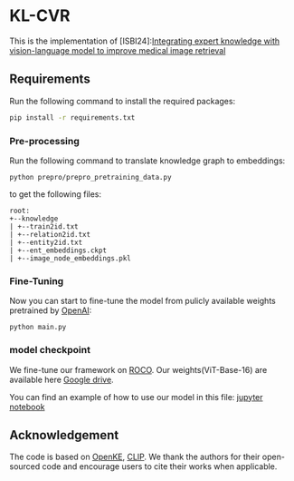 # KL-CVR
This is the implementation of [ISBI24]:[Integrating expert knowledge with vision-language model to improve medical image retrieval](https://drive.google.com/file/d/1KeQCvL60xeEMh8GhiSL_v9z7xBQxR3Bj/view?usp=drive_link)

## Requirements

Run the following command to install the required packages:

```bash
pip install -r requirements.txt
```

### Pre-processing

Run the following command to translate knowledge graph to embeddings:

```angular2
python prepro/prepro_pretraining_data.py
```

to get the following files:

```angular2
root:
+--knowledge
| +--train2id.txt
| +--relation2id.txt
| +--entity2id.txt
| +--ent_embeddings.ckpt
| +--image_node_embeddings.pkl

```

### Fine-Tuning

Now you can start to fine-tune the model from pulicly available weights pretrained by [OpenAI](https://openaipublic.azureedge.net/clip/models/5806e77cd80f8b59890b7e101eabd078d9fb84e6937f9e85e4ecb61988df416f/ViT-B-16.pt):

```angular2
python main.py
```

### model checkpoint

We fine-tune our framework on [ROCO](https://github.com/razorx89/roco-dataset). Our weights(ViT-Base-16) are available here [Google drive](https://drive.google.com/drive/folders/1tavJ3Xsp57ezpmzLOkfhUbTBrAt6frZv?usp=drive_link). 

You can find an example of how to use our model in this file: [jupyter notebook](https://github.com/Wxy-24/KL-CVR/blob/main/how_to_load_model.ipynb)

## Acknowledgement

The code is based on [OpenKE](https://github.com/thunlp/OpenKE), [CLIP](https://github.com/OpenAI/CLIP).
We thank the authors for their open-sourced code and encourage users to cite their works when applicable.
